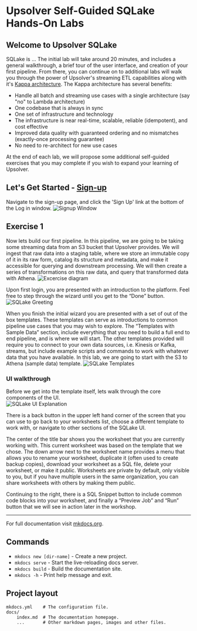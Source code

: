 # Upsolver Self-Guided SQLake Hands-On Labs

## Welcome to Upsolver SQLake

SQLake is ...
The initial lab will take around 20 minutes, and includes a general walkthrough, a brief tour of the user interface, and creation of your first pipeline.  From there, you can continue on to additional labs will walk you through the power of Upsolver's streaming ETL capabilities along with it's [Kappa architecture](https://www.oreilly.com/radar/questioning-the-lambda-architecture/).
The Kappa architecture has several benefits:
* Handle all batch and streaming use cases with a single architecture (say "no" to Lambda architecture)
* One codebase that is always in sync
* One set of infrastructure and technology
* The infrastructure is near real-time, scalable, reliable (idempotent), and cost effective
* Improved data quality with guaranteed ordering and no mismatches (exactly-once processing guarantee)
* No need to re-architect for new use cases

At the end of each lab, we will propose some additional self-guided exercises that you may complete if you wish to expand your learning of Upsolver.

## Let's Get Started - [Sign-up](https://sqlake.upsolver.com/signup)
Navigate to the sign-up page, and click the 'Sign Up' link at the bottom of the Log in window.
![Signup Window](/sqlake-workshop/img/Signup.png "SQLake Signup Dialog")

## Exercise 1
Now lets build our first pipeline.  In this pipeline, we are going to be taking some streaming data from an S3 bucket that Upsolver provides.  We will ingest that raw data into a staging table, where we store an immutable copy of it in its raw form, catalog its structure and metadata, and make it accessible for querying and downstream processing.  We will then create a series of transformations on this raw data, and query that transformed data with Athena.
![Excercise diagram](/sqlake-workshop/exercise1/img1a.png "Diagram of exercise 1")

Upon first login, you are presented with an introduction to the platform.  Feel free to step through the wizard until you get to the “Done” button.  
![SQLake Greeting](/sqlake-workshop/exercise1/img1b.png)

When you finish the initial wizard you are presented with a set of out of the box templates.  These templates can serve as introductions to common pipeline use cases that you may wish to explore.  The “Templates with Sample Data” section, include everything that you need to build a full end to end pipeline, and is where we will start.  The other templates provided will require you to connect to your own data sources, i.e. Kinesis or Kafka, streams, but include example scripts and commands to work with whatever data that you have available.
In this lab, we are going to start with the S3 to Athena (sample data) template.
![SQLake Templates](/sqlake-workshop/img/exercise1/img1c.png)

### UI walkthrough
Before we get into the template itself, lets walk through the core components of the UI.  
![SQLake UI Explanation](/sqlake-workshop/img/exercise1/img1d.png)

There is a back button in the upper left hand corner of the screen that you can use to go back to your worksheets list, choose a different template to work with, or navigate to other sections of the SQLake UI.

The center of the title bar shows you the worksheet that you are currently working with.  This current worksheet was based on the template that we chose.  The down arrow next to the worksheet name provides a menu that allows you to rename your worksheet, duplicate it (often used to create backup copies), download your worksheet as a SQL file, delete your worksheet, or make it public.  Worksheets are private by default, only visible to you, but if you have multiple users in the same organization, you can share worksheets with others by making them public.

Continuing to the right, there is a SQL Snippet button to include common code blocks into your worksheet, and finally a “Preview Job” and “Run” button that we will see in action later in the workshop.

---

For full documentation visit [mkdocs.org](https://www.mkdocs.org).

## Commands

* `mkdocs new [dir-name]` - Create a new project.
* `mkdocs serve` - Start the live-reloading docs server.
* `mkdocs build` - Build the documentation site.
* `mkdocs -h` - Print help message and exit.

## Project layout

    mkdocs.yml    # The configuration file.
    docs/
        index.md  # The documentation homepage.
        ...       # Other markdown pages, images and other files.
